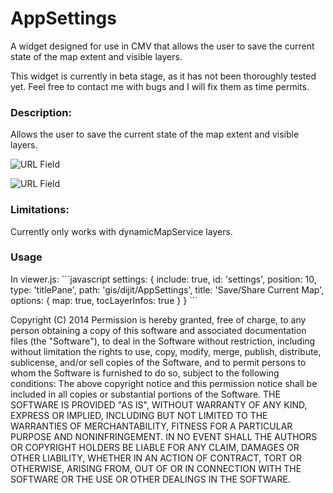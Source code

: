 AppSettings
===============

A widget designed for use in CMV that allows the user to save the current state of the map extent and visible layers.

This widget is currently in beta stage, as it has not been thoroughly tested yet. Feel free to contact me with bugs and I will fix them as time permits.

<h3>Description:</h3>
Allows the user to save the current state of the map extent and visible layers.
 
![URL Field](https://github.com/roemhildtg/CMV_AppSettings/blob/master/URL_Screenshot.PNG)
 
![URL Field](https://github.com/roemhildtg/CMV_AppSettings/blob/master/Widget_screenshot.PNG)

 
<h3>Limitations: </h3>
Currently only works with dynamicMapService layers.

<h3>Usage </h3>
In viewer.js: 
```javascript      
settings: {
    include: true,
    id: 'settings',
    position: 10,
    type: 'titlePane',
    path: 'gis/dijit/AppSettings',
    title: 'Save/Share Current Map',
    options: {
        map: true,
        tocLayerInfos: true
    }
}
```
 
 Copyright (C) 2014 
 Permission is hereby granted, free of charge, to any person obtaining a copy of this software and associated documentation files (the "Software"), to deal in the Software without restriction, including without limitation the rights to use, copy, modify, merge, publish, distribute, sublicense, and/or sell copies of the Software, and to permit persons to whom the Software is furnished to do so, subject to the following conditions:
 The above copyright notice and this permission notice shall be included in all copies or substantial portions of the Software.
 THE SOFTWARE IS PROVIDED "AS IS", WITHOUT WARRANTY OF ANY KIND, EXPRESS OR IMPLIED, INCLUDING BUT NOT LIMITED TO THE WARRANTIES OF MERCHANTABILITY, FITNESS FOR A PARTICULAR PURPOSE AND NONINFRINGEMENT. IN NO EVENT SHALL THE AUTHORS OR COPYRIGHT HOLDERS BE LIABLE FOR ANY CLAIM, DAMAGES OR OTHER LIABILITY, WHETHER IN AN ACTION OF CONTRACT, TORT OR OTHERWISE, ARISING FROM, OUT OF OR IN CONNECTION WITH THE SOFTWARE OR THE USE OR OTHER DEALINGS IN THE SOFTWARE.
